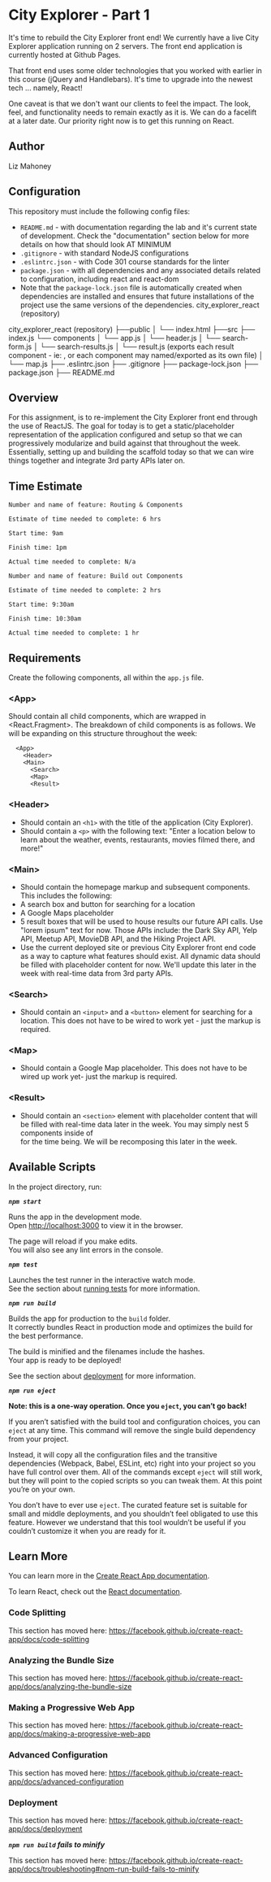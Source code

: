 # City Explorer - Part 1

It's time to rebuild the City Explorer front end! We currently have a live City Explorer application running on 2 servers. The front end application is currently hosted at Github Pages.

That front end uses some older technologies that you worked with earlier in this course (jQuery and Handlebars). It's time to upgrade into the newest tech ... namely, React!

One caveat is that we don't want our clients to feel the impact. The look, feel, and functionality needs to remain exactly as it is. We can do a facelift at a later date. Our priority right now is to get this running on React.

## Author 
Liz Mahoney

## Configuration

This repository must include the following config files:

- `README.md` - with documentation regarding the lab and it's current state of development. Check the "documentation" section below for more details on how that should look AT MINIMUM
- `.gitignore` - with standard NodeJS configurations
- `.eslintrc.json` - with Code 301 course standards for the linter
- `package.json` - with all dependencies and any associated details related to configuration, including react and react-dom
- Note that the `package-lock.json` file is automatically created when dependencies are installed and ensures that future installations of the project use the same versions of the dependencies.
city_explorer_react (repository)

city_explorer_react (repository)
├──public
│  └── index.html
├──src
├── index.js
└── components
│   └── app.js
│   └── header.js
│   └── search-form.js
│   └── search-results.js
│   └── result.js (exports each result component - ie: <Yelp>, <MovieDB> or each component may named/exported as its own file)
│   └── map.js
├── .eslintrc.json
├── .gitignore
├── package-lock.json
├── package.json
├── README.md


## Overview

For this assignment, is to re-implement the City Explorer front end through the use of ReactJS. The goal for today is to get a static/placeholder representation of the application configured and setup so that we can progressively modularize and build against that throughout the week. Essentially, setting up and building the scaffold today so that we can wire things together and integrate 3rd party APIs later on.

## Time Estimate

```
Number and name of feature: Routing & Components

Estimate of time needed to complete: 6 hrs

Start time: 9am

Finish time: 1pm

Actual time needed to complete: N/a
```

```
Number and name of feature: Build out Components

Estimate of time needed to complete: 2 hrs

Start time: 9:30am

Finish time: 10:30am

Actual time needed to complete: 1 hr
```


## Requirements

Create the following components, all within the `app.js` file.

### \<App>

Should contain all child components, which are wrapped in <React.Fragment>. The breakdown of child components is as follows. We will be expanding on this structure throughout the week:

```
  <App>
    <Header>
    <Main>
      <Search>
      <Map>
      <Result>
```
### \<Header>

- Should contain an `<h1>` with the title of the application (City Explorer).
- Should contain a `<p>` with the following text: "Enter a location below to learn about the weather, events, restaurants, movies filmed there, and more!"

### \<Main>

- Should contain the homepage markup and subsequent components. This includes the following:
- A search box and button for searching for a location
- A Google Maps placeholder
- 5 result boxes that will be used to house results our future API calls. Use "lorem ipsum" text for now. Those APIs include: the Dark Sky API, Yelp API, Meetup API, MovieDB API, and the Hiking Project API.
- Use the current deployed site or previous City Explorer front end code as a way to capture what features should exist. All dynamic data should be filled with placeholder content for now. We'll update this later in the week with real-time data from 3rd party APIs.

### \<Search>

- Should contain an `<input>` and a `<button>` element for searching for a location. This does not have to be wired to work yet - just the markup is required.
  
### \<Map>

- Should contain a Google Map placeholder. This does not have to be wired up work yet- just the markup is required.

### \<Result>

- Should contain an `<section>` element with placeholder content that will be filled with real-time data later in the week. You may simply nest 5 <Result> components inside of <Main> for the time being. We will be recomposing this later in the week.

## Available Scripts

In the project directory, run:

***`npm start`***

Runs the app in the development mode.<br>
Open [http://localhost:3000](http://localhost:3000) to view it in the browser.

The page will reload if you make edits.<br>
You will also see any lint errors in the console.

***`npm test`***

Launches the test runner in the interactive watch mode.<br>
See the section about [running tests](https://facebook.github.io/create-react-app/docs/running-tests) for more information.

***`npm run build`***

Builds the app for production to the `build` folder.<br>
It correctly bundles React in production mode and optimizes the build for the best performance.

The build is minified and the filenames include the hashes.<br>
Your app is ready to be deployed!

See the section about [deployment](https://facebook.github.io/create-react-app/docs/deployment) for more information.

***`npm run eject`***

**Note: this is a one-way operation. Once you `eject`, you can’t go back!**

If you aren’t satisfied with the build tool and configuration choices, you can `eject` at any time. This command will remove the single build dependency from your project.

Instead, it will copy all the configuration files and the transitive dependencies (Webpack, Babel, ESLint, etc) right into your project so you have full control over them. All of the commands except `eject` will still work, but they will point to the copied scripts so you can tweak them. At this point you’re on your own.

You don’t have to ever use `eject`. The curated feature set is suitable for small and middle deployments, and you shouldn’t feel obligated to use this feature. However we understand that this tool wouldn’t be useful if you couldn’t customize it when you are ready for it.

## Learn More

You can learn more in the [Create React App documentation](https://facebook.github.io/create-react-app/docs/getting-started).

To learn React, check out the [React documentation](https://reactjs.org/).

### Code Splitting

This section has moved here: https://facebook.github.io/create-react-app/docs/code-splitting

### Analyzing the Bundle Size

This section has moved here: https://facebook.github.io/create-react-app/docs/analyzing-the-bundle-size

### Making a Progressive Web App

This section has moved here: https://facebook.github.io/create-react-app/docs/making-a-progressive-web-app

### Advanced Configuration

This section has moved here: https://facebook.github.io/create-react-app/docs/advanced-configuration

### Deployment

This section has moved here: https://facebook.github.io/create-react-app/docs/deployment

***`npm run build` fails to minify***

This section has moved here: https://facebook.github.io/create-react-app/docs/troubleshooting#npm-run-build-fails-to-minify
